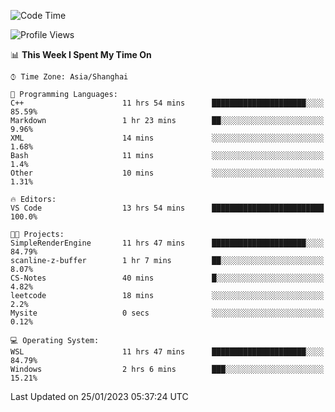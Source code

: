 <!--START_SECTION:waka-->
![Code Time](http://img.shields.io/badge/Code%20Time-610%20hrs%209%20mins-blue)

![Profile Views](http://img.shields.io/badge/Profile%20Views-0-blue)

📊 **This Week I Spent My Time On** 

```text
⌚︎ Time Zone: Asia/Shanghai

💬 Programming Languages: 
C++                      11 hrs 54 mins      █████████████████████░░░░   85.59% 
Markdown                 1 hr 23 mins        ██░░░░░░░░░░░░░░░░░░░░░░░   9.96% 
XML                      14 mins             ░░░░░░░░░░░░░░░░░░░░░░░░░   1.68% 
Bash                     11 mins             ░░░░░░░░░░░░░░░░░░░░░░░░░   1.4% 
Other                    10 mins             ░░░░░░░░░░░░░░░░░░░░░░░░░   1.31%

🔥 Editors: 
VS Code                  13 hrs 54 mins      █████████████████████████   100.0%

🐱‍💻 Projects: 
SimpleRenderEngine       11 hrs 47 mins      █████████████████████░░░░   84.79% 
scanline-z-buffer        1 hr 7 mins         ██░░░░░░░░░░░░░░░░░░░░░░░   8.07% 
CS-Notes                 40 mins             █░░░░░░░░░░░░░░░░░░░░░░░░   4.82% 
leetcode                 18 mins             ░░░░░░░░░░░░░░░░░░░░░░░░░   2.2% 
Mysite                   0 secs              ░░░░░░░░░░░░░░░░░░░░░░░░░   0.12%

💻 Operating System: 
WSL                      11 hrs 47 mins      █████████████████████░░░░   84.79% 
Windows                  2 hrs 6 mins        ███░░░░░░░░░░░░░░░░░░░░░░   15.21%

```


 Last Updated on 25/01/2023 05:37:24 UTC
<!--END_SECTION:waka-->